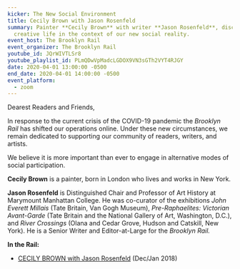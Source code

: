 ```yaml
---
kicker: The New Social Environment
title: Cecily Brown with Jason Rosenfeld
summary: Painter **Cecily Brown** with writer **Jason Rosenfeld**, discuss
  creative life in the context of our new social reality.
event_host: The Brooklyn Rail
event_organizer: The Brooklyn Rail
youtube_id: JQrWIVTLSr8
youtube_playlist_id: PLmQDwVpMadcLGDOX9VN3sGTh2VYT4RJGY
date: 2020-04-01 13:00:00 -0500
end_date: 2020-04-01 14:00:00 -0500
event_platform:
  - zoom
---
```

Dearest Readers and Friends,

In response to the current crisis of the COVID-19 pandemic the  _Brooklyn Rail_ has shifted our operations online. Under these new circumstances, we remain dedicated to supporting our community of readers, writers, and artists.

We believe it is more important than ever to engage in alternative modes of social participation.

**Cecily Brown** is a painter, born in London who lives and works in New York.

**Jason Rosenfeld** is Distinguished Chair and Professor of Art History at Marymount Manhattan College. He was co-curator of the exhibitions _John Everett Millais_ (Tate Britain, Van Gogh Museum), _Pre-Raphaelites: Victorian Avant-Garde_ (Tate Britain and the National Gallery of Art, Washington, D.C.), and _River Crossings_ (Olana and Cedar Grove, Hudson and Catskill, New York). He is a Senior Writer and Editor-at-Large for the _Brooklyn Rail._

**In the Rail:**

-   [CECILY BROWN with Jason Rosenfeld](https://brooklynrail.org/2017/12/art/CECILY-BROWN-with-Jason-Rosenfeld)  (Dec/Jan 2018)